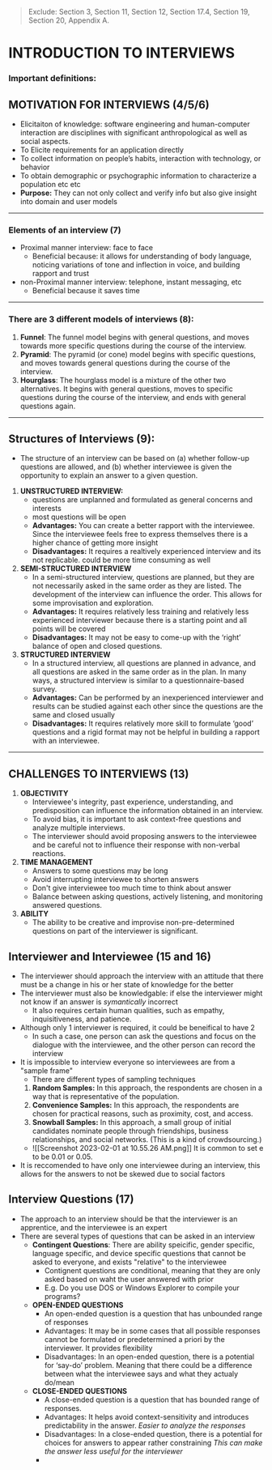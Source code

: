 > Exclude: Section 3, Section 11, Section 12, Section 17.4, Section 19, Section 20, Appendix A.

# INTRODUCTION TO INTERVIEWS
### Important definitions: 
## MOTIVATION FOR INTERVIEWS (4/5/6)
- Elicitaiton of knowledge: software engineering and human-computer interaction are disciplines with significant anthropological as well as social aspects.
- To Elicite requirements for an application directly 
- To collect information on people’s habits, interaction with technology, or behavior
- To obtain demographic or psychographic information to characterize a population etc etc
- **Purpose:** They can not only collect and verify info but also give insight into domain and user models 
---
### Elements of an interview (7)
- Proximal manner interview: face to face
	- Beneficial because: it allows for understanding of body language, noticing variations of tone and inflection in voice, and building rapport and trust
- non-Proximal manner interview: telephone, instant messaging, etc 
	- Beneficial because it saves time 
---
### There are 3 different models of interviews (8):
1. **Funnel**: The funnel model begins with general questions, and moves towards more specific questions during the course of the interview.
3. **Pyramid**: The pyramid (or cone) model begins with specific questions, and moves towards general questions during the course of the interview.
4. **Hourglass**: The hourglass model is a mixture of the other two alternatives. It begins with general questions, moves to specific questions during the course of the interview, and ends with general questions again.
---
## Structures of Interviews (9):
- The structure of an interview can be based on (a) whether follow-up questions are allowed, and (b) whether interviewee is given the opportunity to explain an answer to a given question.
1. **UNSTRUCTURED INTERVIEW:** 
	- questions are unplanned and formulated as general concerns and interests
	- most questions will be open
	- **Advantages:** You can create a better rapport with the interviewee. Since the interviewee feels free to express themselves there is a higher chance of getting more insight 
	- **Disadvantages:** It requires a realtively experienced interview and its not replicable. could be more time consuming as well 
2. **SEMI-STRUCTURED INTERVIEW**
	- In a semi-structured interview, questions are planned, but they are not necessarily asked in the same order as they are listed. The development of the interview can influence the order. This allows for some improvisation and exploration. 
	- **Advantages:** It requires relatively less training and relatively less experienced interviewer because there is a starting point and all points will be covered 
	-  **Disadvantages:** It may not be easy to come-up with the ‘right’ balance of open and closed questions.
3. **STRUCTURED INTERVIEW**
	- In a structured interview, all questions are planned in advance, and all questions are asked in the same order as in the plan. In many ways, a structured interview is similar to a questionnaire-based survey.
	- **Advantages:** Can be performed by an inexperienced interviewer and results can be studied against each other since the questions are the same and closed usually
	- **Disadvantages:** It requires relatively more skill to formulate ‘good’ questions and a rigid format may not be helpful in building a rapport with an interviewee.
---
## CHALLENGES TO INTERVIEWS (13)
1. **OBJECTIVITY**
	- Interviewee's integrity, past experience, understanding, and predisposition can influence the information obtained in an interview.
	-  To avoid bias, it is important to ask context-free questions and analyze multiple interviews.
	-  The interviewer should avoid proposing answers to the interviewee and be careful not to influence their response with non-verbal reactions.
1. **TIME MANAGEMENT**
	- Answers to some questions may be long
	-  Avoid interrupting interviewee to shorten answers
	-  Don't give interviewee too much time to think about answer
	-  Balance between asking questions, actively listening, and monitoring answered questions.
1. **ABILITY**
	- The ability to be creative and improvise non-pre-determined questions on part of the interviewer is significant.
## Interviewer and Interviewee (15 and 16)
- The interviewer should approach the interview with an attitude that there must be a change in his or her state of knowledge for the better
- The interviewer must also be knowledgable: if else the interviewer might not know if an answer is *symantically* incorrect
	- It also requires certain human qualities, such as empathy, inquisitiveness, and patience.
- Although only 1 interviewer is required, it could be beneifical to have 2 
	- In such a case, one person can ask the questions and focus on the dialogue with the interviewee, and the other person can record the interview
- It is impossible to interview everyone so interviewees are from a "sample frame"
	- There are different types of sampling techniques
	1. **Random Samples:** In this approach, the respondents are chosen in a way that is representative of the population.
	2. **Convenience Samples:** In this approach, the respondents are chosen for practical reasons, such as proximity, cost, and access.
	3. **Snowball Samples:** In this approach, a small group of initial candidates nominate people through friendships, business relationships, and social networks. (This is a kind of crowdsourcing.)
	- ![[Screenshot 2023-02-01 at 10.55.26 AM.png]] It is common to set e to be 0.01 or 0.05.
- It is reccomended to have only one interviewee during an interview, this allows for the answers to not be skewed due to social factors
## Interview Questions (17) 
- The approach to an interview should be that the interviewer is an apprentice, and the interviewee is an expert
- There are several types of questions that can be asked in an interview 
	- **Contingent Questions**: There are ability speicific, gender specific, language specific, and device specific questions that cannot be asked to everyone, and exists "relative" to the interviewee
		- Contignent questions are conditional, meaning that they are only asked based on waht the user answered with prior 
		- E.g. Do you use DOS or Windows Explorer to compile your programs?
	- **OPEN-ENDED QUESTIONS**
		- An open-ended question is a question that has unbounded range of responses
		- Advantages: It may be in some cases that all possible responses cannot be formulated or predetermined a priori by the interviewer. It provides flexibility 
		- Disadvantages: In an open-ended question, there is a potential for ‘say-do’ problem. Meaning that there could be a difference between what the interviewee says and what they actualy do/mean 
	- **CLOSE-ENDED QUESTIONS**
		- A close-ended question is a question that has bounded range of responses.
		- Advantages: It helps avoid context-sensitivity and introduces predictability in the answer. *Easier to analyze the responses*
		- Disadvantages: In a close-ended question, there is a potential for choices for answers to appear rather constraining *This can make the answer less useful for the interviewer*
		- 